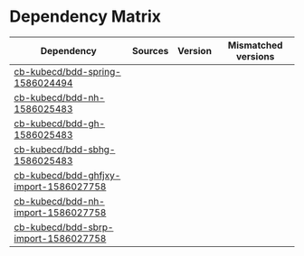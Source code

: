 # Dependency Matrix

Dependency | Sources | Version | Mismatched versions
---------- | ------- | ------- | -------------------
[cb-kubecd/bdd-spring-1586024494](https://github.com/cb-kubecd/bdd-spring-1586024494.git) |  | []() | 
[cb-kubecd/bdd-nh-1586025483](https://github.com/cb-kubecd/bdd-nh-1586025483.git) |  | []() | 
[cb-kubecd/bdd-gh-1586025483](https://github.com/cb-kubecd/bdd-gh-1586025483.git) |  | []() | 
[cb-kubecd/bdd-sbhg-1586025483](https://github.com/cb-kubecd/bdd-sbhg-1586025483.git) |  | []() | 
[cb-kubecd/bdd-ghfjxy-import-1586027758](https://github.com/cb-kubecd/bdd-ghfjxy-import-1586027758.git) |  | []() | 
[cb-kubecd/bdd-nh-import-1586027758](https://github.com/cb-kubecd/bdd-nh-import-1586027758.git) |  | []() | 
[cb-kubecd/bdd-sbrp-import-1586027758](https://github.com/cb-kubecd/bdd-sbrp-import-1586027758.git) |  | []() | 
